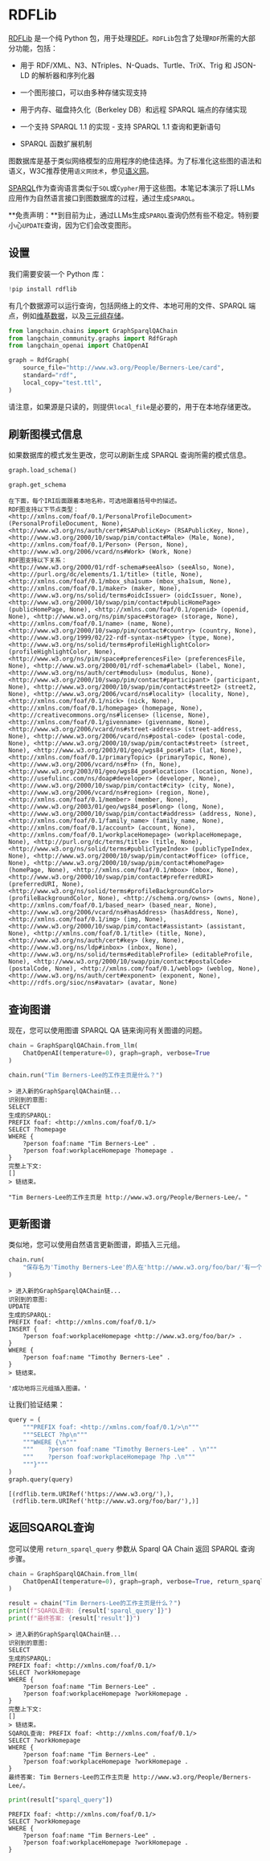 # RDFLib

[RDFLib](https://rdflib.readthedocs.io/) 是一个纯 Python 包，用于处理[RDF](https://en.wikipedia.org/wiki/Resource_Description_Framework)。`RDFLib`包含了处理`RDF`所需的大部分功能，包括：

- 用于 RDF/XML、N3、NTriples、N-Quads、Turtle、TriX、Trig 和 JSON-LD 的解析器和序列化器

- 一个图形接口，可以由多种存储实现支持

- 用于内存、磁盘持久化（Berkeley DB）和远程 SPARQL 端点的存储实现

- 一个支持 SPARQL 1.1 的实现 - 支持 SPARQL 1.1 查询和更新语句

- SPARQL 函数扩展机制

图数据库是基于类似网络模型的应用程序的绝佳选择。为了标准化这些图的语法和语义，W3C推荐使用`语义网技术`，参见[语义网](https://www.w3.org/standards/semanticweb/)。

[SPARQL](https://www.w3.org/TR/sparql11-query/)作为查询语言类似于`SQL`或`Cypher`用于这些图。本笔记本演示了将LLMs应用作为自然语言接口到图数据库的过程，通过生成`SPARQL`。

**免责声明：**到目前为止，通过LLMs生成`SPARQL`查询仍然有些不稳定。特别要小心`UPDATE`查询，因为它们会改变图形。

## 设置

我们需要安装一个 Python 库：

```python
!pip install rdflib
```

有几个数据源可以运行查询，包括网络上的文件、本地可用的文件、SPARQL 端点，例如[维基数据](https://www.wikidata.org/wiki/Wikidata:Main_Page)，以及[三元组存储](https://www.w3.org/wiki/LargeTripleStores)。

```python
from langchain.chains import GraphSparqlQAChain
from langchain_community.graphs import RdfGraph
from langchain_openai import ChatOpenAI
```

```python
graph = RdfGraph(
    source_file="http://www.w3.org/People/Berners-Lee/card",
    standard="rdf",
    local_copy="test.ttl",
)
```

请注意，如果源是只读的，则提供`local_file`是必要的，用于在本地存储更改。

## 刷新图模式信息

如果数据库的模式发生更改，您可以刷新生成 SPARQL 查询所需的模式信息。

```python
graph.load_schema()
```

```python
graph.get_schema
```

```output
在下面，每个IRI后面跟着本地名称，可选地跟着括号中的描述。
RDF图支持以下节点类型：
<http://xmlns.com/foaf/0.1/PersonalProfileDocument> (PersonalProfileDocument, None), <http://www.w3.org/ns/auth/cert#RSAPublicKey> (RSAPublicKey, None), <http://www.w3.org/2000/10/swap/pim/contact#Male> (Male, None), <http://xmlns.com/foaf/0.1/Person> (Person, None), <http://www.w3.org/2006/vcard/ns#Work> (Work, None)
RDF图支持以下关系：
<http://www.w3.org/2000/01/rdf-schema#seeAlso> (seeAlso, None), <http://purl.org/dc/elements/1.1/title> (title, None), <http://xmlns.com/foaf/0.1/mbox_sha1sum> (mbox_sha1sum, None), <http://xmlns.com/foaf/0.1/maker> (maker, None), <http://www.w3.org/ns/solid/terms#oidcIssuer> (oidcIssuer, None), <http://www.w3.org/2000/10/swap/pim/contact#publicHomePage> (publicHomePage, None), <http://xmlns.com/foaf/0.1/openid> (openid, None), <http://www.w3.org/ns/pim/space#storage> (storage, None), <http://xmlns.com/foaf/0.1/name> (name, None), <http://www.w3.org/2000/10/swap/pim/contact#country> (country, None), <http://www.w3.org/1999/02/22-rdf-syntax-ns#type> (type, None), <http://www.w3.org/ns/solid/terms#profileHighlightColor> (profileHighlightColor, None), <http://www.w3.org/ns/pim/space#preferencesFile> (preferencesFile, None), <http://www.w3.org/2000/01/rdf-schema#label> (label, None), <http://www.w3.org/ns/auth/cert#modulus> (modulus, None), <http://www.w3.org/2000/10/swap/pim/contact#participant> (participant, None), <http://www.w3.org/2000/10/swap/pim/contact#street2> (street2, None), <http://www.w3.org/2006/vcard/ns#locality> (locality, None), <http://xmlns.com/foaf/0.1/nick> (nick, None), <http://xmlns.com/foaf/0.1/homepage> (homepage, None), <http://creativecommons.org/ns#license> (license, None), <http://xmlns.com/foaf/0.1/givenname> (givenname, None), <http://www.w3.org/2006/vcard/ns#street-address> (street-address, None), <http://www.w3.org/2006/vcard/ns#postal-code> (postal-code, None), <http://www.w3.org/2000/10/swap/pim/contact#street> (street, None), <http://www.w3.org/2003/01/geo/wgs84_pos#lat> (lat, None), <http://xmlns.com/foaf/0.1/primaryTopic> (primaryTopic, None), <http://www.w3.org/2006/vcard/ns#fn> (fn, None), <http://www.w3.org/2003/01/geo/wgs84_pos#location> (location, None), <http://usefulinc.com/ns/doap#developer> (developer, None), <http://www.w3.org/2000/10/swap/pim/contact#city> (city, None), <http://www.w3.org/2006/vcard/ns#region> (region, None), <http://xmlns.com/foaf/0.1/member> (member, None), <http://www.w3.org/2003/01/geo/wgs84_pos#long> (long, None), <http://www.w3.org/2000/10/swap/pim/contact#address> (address, None), <http://xmlns.com/foaf/0.1/family_name> (family_name, None), <http://xmlns.com/foaf/0.1/account> (account, None), <http://xmlns.com/foaf/0.1/workplaceHomepage> (workplaceHomepage, None), <http://purl.org/dc/terms/title> (title, None), <http://www.w3.org/ns/solid/terms#publicTypeIndex> (publicTypeIndex, None), <http://www.w3.org/2000/10/swap/pim/contact#office> (office, None), <http://www.w3.org/2000/10/swap/pim/contact#homePage> (homePage, None), <http://xmlns.com/foaf/0.1/mbox> (mbox, None), <http://www.w3.org/2000/10/swap/pim/contact#preferredURI> (preferredURI, None), <http://www.w3.org/ns/solid/terms#profileBackgroundColor> (profileBackgroundColor, None), <http://schema.org/owns> (owns, None), <http://xmlns.com/foaf/0.1/based_near> (based_near, None), <http://www.w3.org/2006/vcard/ns#hasAddress> (hasAddress, None), <http://xmlns.com/foaf/0.1/img> (img, None), <http://www.w3.org/2000/10/swap/pim/contact#assistant> (assistant, None), <http://xmlns.com/foaf/0.1/title> (title, None), <http://www.w3.org/ns/auth/cert#key> (key, None), <http://www.w3.org/ns/ldp#inbox> (inbox, None), <http://www.w3.org/ns/solid/terms#editableProfile> (editableProfile, None), <http://www.w3.org/2000/10/swap/pim/contact#postalCode> (postalCode, None), <http://xmlns.com/foaf/0.1/weblog> (weblog, None), <http://www.w3.org/ns/auth/cert#exponent> (exponent, None), <http://rdfs.org/sioc/ns#avatar> (avatar, None)
```

## 查询图谱

现在，您可以使用图谱 SPARQL QA 链来询问有关图谱的问题。

```python
chain = GraphSparqlQAChain.from_llm(
    ChatOpenAI(temperature=0), graph=graph, verbose=True
)
```

```python
chain.run("Tim Berners-Lee的工作主页是什么？")
```

```output
> 进入新的GraphSparqlQAChain链...
识别到的意图:
SELECT
生成的SPARQL:
PREFIX foaf: <http://xmlns.com/foaf/0.1/>
SELECT ?homepage
WHERE {
    ?person foaf:name "Tim Berners-Lee" .
    ?person foaf:workplaceHomepage ?homepage .
}
完整上下文:
[]
> 链结束。
```

```output
"Tim Berners-Lee的工作主页是 http://www.w3.org/People/Berners-Lee/。"
```

## 更新图谱

类似地，您可以使用自然语言更新图谱，即插入三元组。

```python
chain.run(
    "保存名为'Timothy Berners-Lee'的人在'http://www.w3.org/foo/bar/'有一个工作主页"
)
```

```output
> 进入新的GraphSparqlQAChain链...
识别到的意图:
UPDATE
生成的SPARQL:
PREFIX foaf: <http://xmlns.com/foaf/0.1/>
INSERT {
    ?person foaf:workplaceHomepage <http://www.w3.org/foo/bar/> .
}
WHERE {
    ?person foaf:name "Timothy Berners-Lee" .
}
> 链结束。
```

```output
'成功地将三元组插入图谱。'
```

让我们验证结果：

```python
query = (
    """PREFIX foaf: <http://xmlns.com/foaf/0.1/>\n"""
    """SELECT ?hp\n"""
    """WHERE {\n"""
    """    ?person foaf:name "Timothy Berners-Lee" . \n"""
    """    ?person foaf:workplaceHomepage ?hp .\n"""
    """}"""
)
graph.query(query)
```

```output
[(rdflib.term.URIRef('https://www.w3.org/'),),
 (rdflib.term.URIRef('http://www.w3.org/foo/bar/'),)]
```

## 返回SQARQL查询

您可以使用 `return_sparql_query` 参数从 Sparql QA Chain 返回 SPARQL 查询步骤。

```python
chain = GraphSparqlQAChain.from_llm(
    ChatOpenAI(temperature=0), graph=graph, verbose=True, return_sparql_query=True
)
```

```python
result = chain("Tim Berners-Lee的工作主页是什么？")
print(f"SQARQL查询: {result['sparql_query']}")
print(f"最终答案: {result['result']}")
```

```output
> 进入新的GraphSparqlQAChain链...
识别到的意图:
SELECT
生成的SPARQL:
PREFIX foaf: <http://xmlns.com/foaf/0.1/>
SELECT ?workHomepage
WHERE {
    ?person foaf:name "Tim Berners-Lee" .
    ?person foaf:workplaceHomepage ?workHomepage .
}
完整上下文:
[]
> 链结束。
SQARQL查询: PREFIX foaf: <http://xmlns.com/foaf/0.1/>
SELECT ?workHomepage
WHERE {
    ?person foaf:name "Tim Berners-Lee" .
    ?person foaf:workplaceHomepage ?workHomepage .
}
最终答案: Tim Berners-Lee的工作主页是 http://www.w3.org/People/Berners-Lee/。
```

```python
print(result["sparql_query"])
```

```output
PREFIX foaf: <http://xmlns.com/foaf/0.1/>
SELECT ?workHomepage
WHERE {
    ?person foaf:name "Tim Berners-Lee" .
    ?person foaf:workplaceHomepage ?workHomepage .
}
```